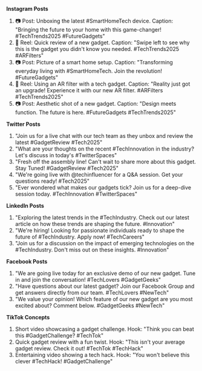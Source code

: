 **Instagram Posts**
1. 📷 Post: Unboxing the latest #SmartHomeTech device. Caption: "Bringing the future to your home with this game-changer! #TechTrends2025 #FutureGadgets"
2. 🎥 Reel: Quick review of a new gadget. Caption: "Swipe left to see why this is the gadget you didn't know you needed. #TechTrends2025 #ARFilters"
3. 📷 Post: Picture of a smart home setup. Caption: "Transforming everyday living with #SmartHomeTech. Join the revolution! #FutureGadgets"
4. 🎥 Reel: Using an AR filter with a tech gadget. Caption: "Reality just got an upgrade! Experience it with our new AR filter. #ARFilters #TechTrends2025"
5. 📷 Post: Aesthetic shot of a new gadget. Caption: "Design meets function. The future is here. #FutureGadgets #TechTrends2025"

**Twitter Posts**
1. "Join us for a live chat with our tech team as they unbox and review the latest #GadgetReview #Tech2025"
2. "What are your thoughts on the recent #TechInnovation in the industry? Let's discuss in today's #TwitterSpaces"
3. "Fresh off the assembly line! Can't wait to share more about this gadget. Stay Tuned! #GadgetReview #Tech2025"
4. "We're going live with @techinfluencer for a Q&A session. Get your questions ready! #Tech2025"
5. "Ever wondered what makes our gadgets tick? Join us for a deep-dive session today. #TechInnovation #TwitterSpaces"

**LinkedIn Posts**
1. "Exploring the latest trends in the #TechIndustry. Check out our latest article on how these trends are shaping the future. #Innovation"
2. "We're hiring! Looking for passionate individuals ready to shape the future of #TechIndustry. Apply now! #TechCareers"
3. "Join us for a discussion on the impact of emerging technologies on the #TechIndustry. Don't miss out on these insights. #Innovation"

**Facebook Posts**
1. "We are going live today for an exclusive demo of our new gadget. Tune in and join the conversation! #TechLovers #GadgetGeeks"
2. "Have questions about our latest gadget? Join our Facebook Group and get answers directly from our team. #TechLovers #NewTech"
3. "We value your opinion! Which feature of our new gadget are you most excited about? Comment below. #GadgetGeeks #NewTech"

**TikTok Concepts**
1. Short video showcasing a gadget challenge. Hook: "Think you can beat this #GadgetChallenge? #TechTok"
2. Quick gadget review with a fun twist. Hook: "This isn't your average gadget review. Check it out! #TechTok #TechHack"
3. Entertaining video showing a tech hack. Hook: "You won't believe this clever #TechHack! #GadgetChallenge"